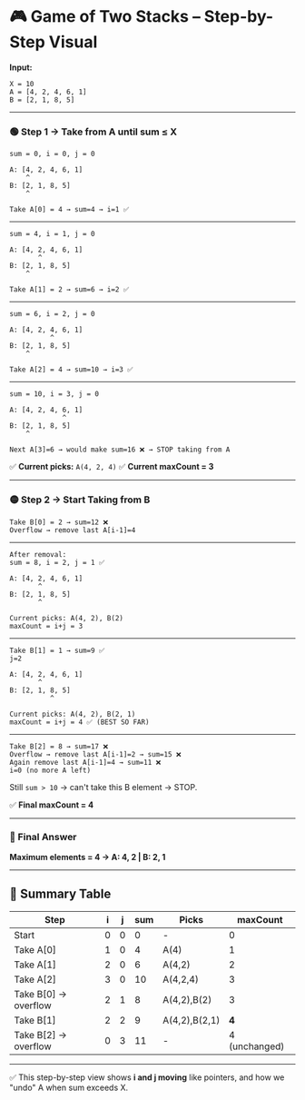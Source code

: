 

# 🎮 Game of Two Stacks – Step-by-Step Visual

**Input:**

```
X = 10
A = [4, 2, 4, 6, 1]
B = [2, 1, 8, 5]
```

---

### 🟢 Step 1 → Take from A until sum ≤ X

```
sum = 0, i = 0, j = 0

A: [4, 2, 4, 6, 1]
    ^
B: [2, 1, 8, 5]
    ^

Take A[0] = 4 → sum=4 → i=1 ✅
```

---

```
sum = 4, i = 1, j = 0

A: [4, 2, 4, 6, 1]
       ^
B: [2, 1, 8, 5]
    ^

Take A[1] = 2 → sum=6 → i=2 ✅
```

---

```
sum = 6, i = 2, j = 0

A: [4, 2, 4, 6, 1]
          ^
B: [2, 1, 8, 5]
    ^

Take A[2] = 4 → sum=10 → i=3 ✅
```

---

```
sum = 10, i = 3, j = 0

A: [4, 2, 4, 6, 1]
             ^
B: [2, 1, 8, 5]
    ^

Next A[3]=6 → would make sum=16 ❌ → STOP taking from A
```

✅ **Current picks:** `A(4, 2, 4)`
✅ **Current maxCount = 3**

---

### 🟡 Step 2 → Start Taking from B

```
Take B[0] = 2 → sum=12 ❌
Overflow → remove last A[i-1]=4
```

---

```
After removal:
sum = 8, i = 2, j = 1 ✅

A: [4, 2, 4, 6, 1]
       ^
B: [2, 1, 8, 5]
       ^

Current picks: A(4, 2), B(2)
maxCount = i+j = 3
```

---

```
Take B[1] = 1 → sum=9 ✅
j=2

A: [4, 2, 4, 6, 1]
       ^
B: [2, 1, 8, 5]
          ^

Current picks: A(4, 2), B(2, 1)
maxCount = i+j = 4 ✅ (BEST SO FAR)
```

---

```
Take B[2] = 8 → sum=17 ❌
Overflow → remove last A[i-1]=2 → sum=15 ❌
Again remove last A[i-1]=4 → sum=11 ❌
i=0 (no more A left)
```

Still `sum > 10` → can't take this B element → STOP.

✅ **Final maxCount = 4**

---

### 🔑 Final Answer

**Maximum elements = 4 → A: 4, 2 | B: 2, 1**

---

## 🔎 Summary Table

| Step                  | i | j | sum | Picks         | maxCount      |
| --------------------- | - | - | --- | ------------- | ------------- |
| Start                 | 0 | 0 | 0   | -             | 0             |
| Take A\[0]            | 1 | 0 | 4   | A(4)          | 1             |
| Take A\[1]            | 2 | 0 | 6   | A(4,2)        | 2             |
| Take A\[2]            | 3 | 0 | 10  | A(4,2,4)      | 3             |
| Take B\[0] → overflow | 2 | 1 | 8   | A(4,2),B(2)   | 3             |
| Take B\[1]            | 2 | 2 | 9   | A(4,2),B(2,1) | **4**         |
| Take B\[2] → overflow | 0 | 3 | 11  | -             | 4 (unchanged) |

---

✅ This step-by-step view shows **i and j moving** like pointers, and how we "undo" A when sum exceeds X.


